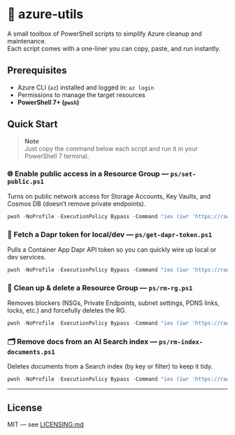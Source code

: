 # 🚀 azure-utils

A small toolbox of PowerShell scripts to simplify Azure cleanup and maintenance.  
Each script comes with a one-liner you can copy, paste, and run instantly.

## Prerequisites
- Azure CLI (`az`) installed and logged in: `az login`
- Permissions to manage the target resources
- **PowerShell 7+ (`pwsh`)**

## Quick Start
> **Note**  
> Just copy the command below each script and run it in your PowerShell 7 terminal.

### 🌐 Enable public access in a Resource Group — `ps/set-public.ps1`
Turns on public network access for Storage Accounts, Key Vaults, and Cosmos DB (doesn’t remove private endpoints).

```powershell
pwsh -NoProfile -ExecutionPolicy Bypass -Command "iex (iwr 'https://raw.githubusercontent.com/placerda/azure-utils/main/ps/set-public.ps1').Content"
````

### 🔑 Fetch a Dapr token for local/dev — `ps/get-dapr-token.ps1`

Pulls a Container App Dapr API token so you can quickly wire up local or dev services.

```powershell
pwsh -NoProfile -ExecutionPolicy Bypass -Command "iex (iwr 'https://raw.githubusercontent.com/placerda/azure-utils/main/ps/get-dapr-token.ps1').Content"
```

### 🧹 Clean up & delete a Resource Group — `ps/rm-rg.ps1`

Removes blockers (NSGs, Private Endpoints, subnet settings, PDNS links, locks, etc.) and forcefully deletes the RG.

```powershell
pwsh -NoProfile -ExecutionPolicy Bypass -Command "iex (iwr 'https://raw.githubusercontent.com/placerda/azure-utils/main/ps/rm-rg.ps1').Content"
```

### 🗂️ Remove docs from an AI Search index — `ps/rm-index-documents.ps1`

Deletes documents from a Search index (by key or filter) to keep it tidy.

```powershell
pwsh -NoProfile -ExecutionPolicy Bypass -Command "iex (iwr 'https://raw.githubusercontent.com/placerda/azure-utils/main/ps/rm-index-documents.ps1').Content"
```

---

## License

MIT — see [LICENSING.md](./LICENSING.md)
